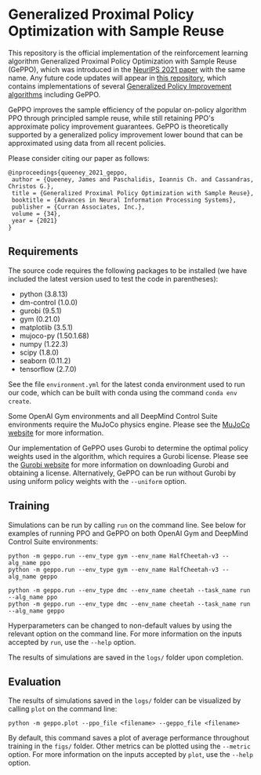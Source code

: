 # Generalized Proximal Policy Optimization with Sample Reuse

This repository is the official implementation of the reinforcement learning algorithm Generalized Proximal Policy Optimization with Sample Reuse (GePPO), which was introduced in the [NeurIPS 2021 paper](https://proceedings.neurips.cc/paper/2021/hash/63c4b1baf3b4460fa9936b1a20919bec-Abstract.html) with the same name. Any future code updates will appear in [this repository](https://github.com/jqueeney/gpi), which contains implementations of several [Generalized Policy Improvement algorithms](https://arxiv.org/abs/2206.13714) including GePPO.

GePPO improves the sample efficiency of the popular on-policy algorithm PPO through principled sample reuse, while still retaining PPO's approximate policy improvement guarantees. GePPO is theoretically supported by a generalized policy improvement lower bound that can be approximated using data from all recent policies.

Please consider citing our paper as follows:

```
@inproceedings{queeney_2021_geppo,
 author = {Queeney, James and Paschalidis, Ioannis Ch. and Cassandras, Christos G.},
 title = {Generalized Proximal Policy Optimization with Sample Reuse},
 booktitle = {Advances in Neural Information Processing Systems},
 publisher = {Curran Associates, Inc.},
 volume = {34},
 year = {2021}
}
```

## Requirements

The source code requires the following packages to be installed (we have included the latest version used to test the code in parentheses):

- python (3.8.13)
- dm-control (1.0.0)
- gurobi (9.5.1)
- gym (0.21.0)
- matplotlib (3.5.1)
- mujoco-py (1.50.1.68)
- numpy (1.22.3)
- scipy (1.8.0)
- seaborn (0.11.2)
- tensorflow (2.7.0)

See the file `environment.yml` for the latest conda environment used to run our code, which can be built with conda using the command `conda env create`.

Some OpenAI Gym environments and all DeepMind Control Suite environments require the MuJoCo physics engine. Please see the [MuJoCo website](https://mujoco.org/) for more information. 

Our implementation of GePPO uses Gurobi to determine the optimal policy weights used in the algorithm, which requires a Gurobi license. Please see the [Gurobi website](https://www.gurobi.com/downloads/) for more information on downloading Gurobi and obtaining a license. Alternatively, GePPO can be run without Gurobi by using uniform policy weights with the `--uniform` option.

## Training

Simulations can be run by calling `run` on the command line. See below for examples of running PPO and GePPO on both OpenAI Gym and DeepMind Control Suite environments:

```
python -m geppo.run --env_type gym --env_name HalfCheetah-v3 --alg_name ppo
python -m geppo.run --env_type gym --env_name HalfCheetah-v3 --alg_name geppo

python -m geppo.run --env_type dmc --env_name cheetah --task_name run --alg_name ppo
python -m geppo.run --env_type dmc --env_name cheetah --task_name run --alg_name geppo
```

Hyperparameters can be changed to non-default values by using the relevant option on the command line. For more information on the inputs accepted by `run`, use the `--help` option.

The results of simulations are saved in the `logs/` folder upon completion.

## Evaluation

The results of simulations saved in the `logs/` folder can be visualized by calling `plot` on the command line:

```
python -m geppo.plot --ppo_file <filename> --geppo_file <filename>
```

By default, this command saves a plot of average performance throughout training in the `figs/` folder. Other metrics can be plotted using the `--metric` option. For more information on the inputs accepted by `plot`, use the `--help` option.
